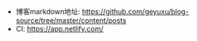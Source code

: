 - 博客markdown地址: https://github.com/geyuxu/blog-source/tree/master/content/posts
- CI: https://app.netlify.com/
